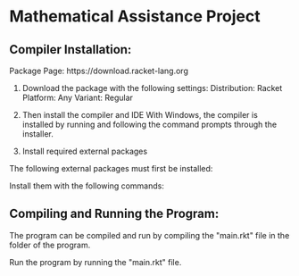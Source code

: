 <h1>Mathematical Assistance Project</h1>
  <h2>Compiler Installation:</h2>
Package Page: https://download.racket-lang.org

1. Download the package with the following settings:
Distribution: Racket
Platform: Any
Variant: Regular

2. Then install the compiler and IDE
With Windows, the compiler is installed by running and following the command prompts through the installer. 

3. Install required external packages

The following external packages must first be installed:

Install them with the following commands:

<h2>Compiling and Running the Program:</h2>

The program can be compiled and run by compiling the "main.rkt" file in the folder of the program. 

Run the program by running the "main.rkt" file.
